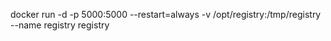  docker run -d -p 5000:5000  --restart=always   -v /opt/registry:/tmp/registry  --name registry registry
